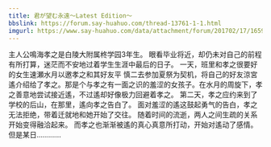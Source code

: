 ```yaml
---
title: 君が望む永遠～Latest Edition～
bbslink: https://forum.say-huahuo.com/thread-13761-1-1.html
imgurl: https://www.say-huahuo.com/data/attachment/forum/201702/17/165926xcxx5fx97fxf8tec.jpg
---
```


主人公鳴海孝之是白陵大附属柊学园3年生。
眼看毕业将近，却仍未对自己的前程有所打算，迷茫而不安地过着学生生涯中最后的日子。 
一天，班里和孝之很要好的女生速瀬水月以邀孝之和其好友平 慎二去参加夏祭为契机，将自己的好友涼宮 遙介绍给了孝之。那是个与孝之有一面之识的羞涩的女孩子。在水月的周旋下，孝之善意地尝试接近遙，不过遙却好像极力回避着孝之。 
第二天，孝之应约来到了学校的后山，在那里，遙向孝之告白了。
面对羞涩的遙这鼓起勇气的告白，孝之无法拒绝，带着迁就地和她开始了交往。 
随着时间的流逝，两人之间生疏的关系开始变得融洽起来。
而孝之也渐渐被遙的真心真意所打动，开始对遙动了感情。 
但是某日............<!--more-->
